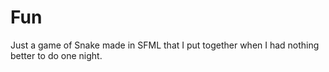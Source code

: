 # Fun
Just a game of Snake made in SFML that I put together when I had nothing better to do one night.
